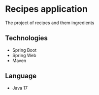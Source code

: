 # Recipes application

The project of recipes and them ingredients

## Technologies
- Spring Boot
- Spring Web
- Maven

## Language
- Java 17